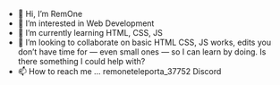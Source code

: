 - 👋 Hi, I’m RemOne
- 👀 I’m interested in Web Development
- 🌱 I’m currently learning HTML, CSS, JS
- 💞️ I’m looking to collaborate on basic HTML CSS, JS works, edits you don’t have time for — even small ones — so I can learn by doing. Is there something I could help with?
- 📫 How to reach me ... remoneteleporta_37752 Discord

<!---
remoneteleporta/remoneteleporta is a ✨ special ✨ repository because its `README.md` (this file) appears on your GitHub profile.
You can click the Preview link to take a look at your changes.
--->
